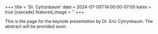 +++
title = 'Dr. Cytrynbaum'
date = 2024-07-09T14:00:00-07:00
katex = true
[cascade]
  featured_image = ''
+++


This is the page for the keynote presentation by Dr. Eric Cytrynbaum. The abstract will be provided soon.
